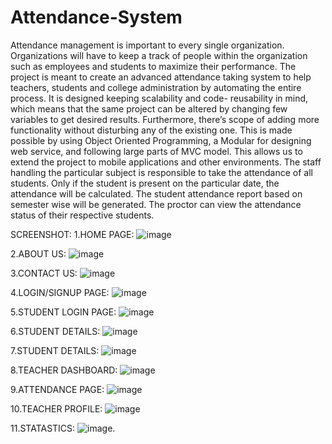 Attendance-System
=================
Attendance management is important to every single organization. Organizations will have to
keep a track of people within the organization such as employees and students to maximize their
performance.
The project is meant to create an advanced attendance taking system to help teachers, 
students and college administration by automating the entire process. It is designed keeping 
scalability and code- reusability in mind, which means that the same project can be altered 
by changing few variables to get desired results. Furthermore, there’s scope of adding more 
functionality without disturbing any of the existing one. This is made possible by using 
Object Oriented Programming, a Modular for designing web service, and following large 
parts of MVC model. This allows us to extend the project to mobile applications and other environments.
The staff handling the particular subject is responsible to take the attendance of all students.
Only if the student is present on the particular date, the attendance will be calculated. The student
attendance report based on semester wise will be generated. The proctor can view the attendance status
of their respective students.

SCREENSHOT: 
1.HOME PAGE:
![image](https://user-images.githubusercontent.com/71813503/175823358-3d855166-ce06-4212-9fca-d8144c009204.png)

2.ABOUT US:
![image](https://user-images.githubusercontent.com/71813503/175823397-02a23353-c6b0-4797-82f0-f435b4b51011.png)

3.CONTACT US:
![image](https://user-images.githubusercontent.com/71813503/175823415-04b02264-0320-4cb8-b54b-4f06fc793f46.png)

4.LOGIN/SIGNUP PAGE:
![image](https://user-images.githubusercontent.com/71813503/175823427-4299021e-89ef-4e22-b721-c66409b0911d.png)

5.STUDENT LOGIN PAGE:
![image](https://user-images.githubusercontent.com/71813503/175823440-d82c3913-3721-4a6c-b522-37748c2b521a.png)

6.STUDENT DETAILS:
![image](https://user-images.githubusercontent.com/71813503/175823469-a4d14422-755d-4522-aa5a-83f05f945e3b.png)

7.STUDENT DETAILS:
![image](https://user-images.githubusercontent.com/71813503/175823482-4a817746-17ac-4dd7-b5d1-1a80b3ab0833.png)

8.TEACHER DASHBOARD:
![image](https://user-images.githubusercontent.com/71813503/175823503-96f5f903-3f04-477f-9381-41e957cdcacc.png)

9.ATTENDANCE PAGE:
![image](https://user-images.githubusercontent.com/71813503/175823526-888dd07d-d46c-4fe3-a909-d011f40239dd.png)

10.TEACHER PROFILE:
![image](https://user-images.githubusercontent.com/71813503/175823562-c8f37183-f05c-446b-b9db-ec4420f076a8.png)

11.STATASTICS:
![image](https://user-images.githubusercontent.com/71813503/175823579-843505f4-7246-4c0d-86d7-dd3563fec625.png).



